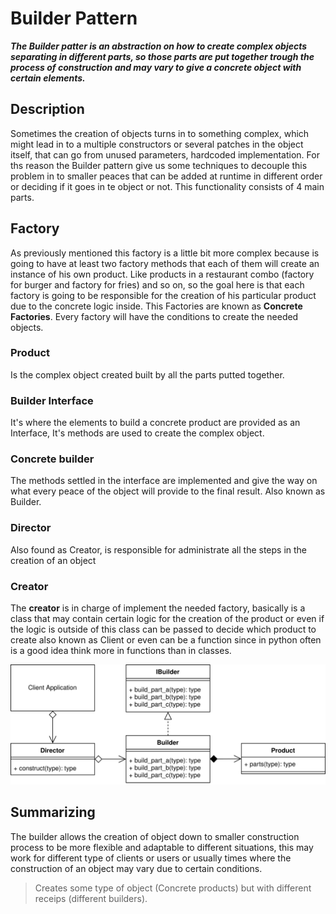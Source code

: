# Builder Pattern

**_The Builder patter is an abstraction on how to create complex objects separating in different parts, so those parts are put together trough the process of construction and may vary to give a concrete object with certain elements._**

## Description
Sometimes the creation of objects turns in to something complex, which might lead in to a multiple constructors or several patches in the object itself, that can go from unused parameters, hardcoded implementation.
For ths reason the Builder pattern give us some techniques to decouple this problem in to smaller peaces that can be added at runtime in different order or deciding if it goes in te object or not.
This functionality consists of 4 main parts.

## Factory
As previously mentioned this factory is a little bit more complex because is going to have at least two factory methods that each of them will create an instance of his own product. Like products in a restaurant combo (factory for burger and factory for fries) and so on, so the goal here is that each factory is going to be responsible for the creation of his particular product due to the concrete logic inside.
This Factories are known as **Concrete Factories**. Every factory will have the conditions to create the needed objects.


### Product
Is the complex object created built by all the parts putted together.  

### Builder Interface
It's where the elements to build a concrete product are provided as an Interface, It's methods are used to create the complex object.

### Concrete builder
The methods settled in the interface are implemented and give the way on what every peace of the object will provide to the final result. Also known as Builder.

### Director
Also found as Creator, is responsible for administrate all the steps in the creation of an object


### Creator
The **creator** is in charge of implement the needed factory, basically is a class that may contain certain logic for the creation of the product or even if the logic is outside of this class can be passed to decide which product to create also known as Client or even can be a function since in python often is a good idea think more in functions than in classes.

![Builder Pattern UML](builder_concept.jpg "Builder Pattern Diagram")

## Summarizing
The builder allows the creation of object down to smaller construction process to be more flexible and adaptable to different situations, this may work for different type of clients or users or usually times where the construction of an object may vary due to certain conditions.

>Creates some type of object (Concrete products) but with different receips (different builders).